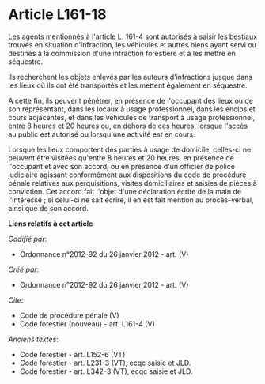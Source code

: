 # Article L161-18

Les agents mentionnés à l'article L. 161-4 sont autorisés à saisir les bestiaux trouvés en situation d'infraction, les
véhicules et autres biens ayant servi ou destinés à la commission d'une infraction forestière et à les mettre en séquestre.

Ils recherchent les objets enlevés par les auteurs d'infractions jusque dans les lieux où ils ont été transportés et les
mettent également en séquestre.

A cette fin, ils peuvent pénétrer, en présence de l'occupant des lieux ou de son représentant, dans les locaux à usage
professionnel, dans les enclos et cours adjacentes, et dans les véhicules de transport à usage professionnel, entre 8 heures
et 20 heures ou, en dehors de ces heures, lorsque l'accès au public est autorisé ou lorsqu'une activité est en cours.

Lorsque les lieux comportent des parties à usage de domicile, celles-ci ne peuvent être visitées qu'entre 8 heures et 20
heures, en présence de l'occupant et avec son accord, ou en présence d'un officier de police judiciaire agissant conformément
aux dispositions du code de procédure pénale relatives aux perquisitions, visites domiciliaires et saisies de pièces à
conviction. Cet accord fait l'objet d'une déclaration écrite de la main de l'intéressé ; si celui-ci ne sait écrire, il en
est fait mention au procès-verbal, ainsi que de son accord.

**Liens relatifs à cet article**

_Codifié par_:

  - Ordonnance n°2012-92 du 26 janvier 2012 - art. (V)

_Créé par_:

  - Ordonnance n°2012-92 du 26 janvier 2012 - art. (V)

_Cite_:

  - Code de procédure pénale (V)
  - Code forestier (nouveau) - art. L161-4 (V)

_Anciens textes_:

  - Code forestier - art. L152-6 (VT)
  - Code forestier - art. L231-3 (VT), ecqc saisie et JLD.
  - Code forestier - art. L342-3 (VT), ecqc saisie et JLD.
